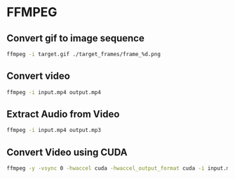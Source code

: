 # FFMPEG

## Convert gif to image sequence

```bash
ffmpeg -i target.gif ./target_frames/frame_%d.png
```

## Convert video

```bash
ffmpeg -i input.mp4 output.mp4
```

## Extract Audio from Video

```bash
ffmpeg -i input.mp4 output.mp3
```

## Convert Video using CUDA

```bash
ffmpeg -y -vsync 0 -hwaccel cuda -hwaccel_output_format cuda -i input.mp4 -c copy output.mp4
```
